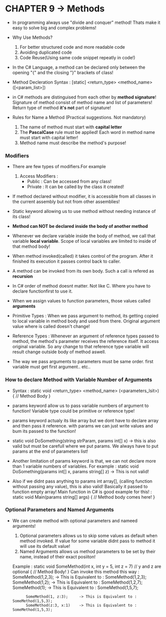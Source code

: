 # CHAPTER 9 -> Methods
- In programming always use "divide and conquer" method! Thats make it easy to solve big and complex problems!

- Why Use Methods?
    1. For better structured code and more readable code
    2. Avoiding duplicated code
    3. Code Reuse(Using same code snippet repeatly in code!)

- In the C# Language, a method can be declared only between the opening "{" and the closing "}" brackets of class!

- Method Decleration Syntax :
    [static] <return_type> <method_name>([<param_list>])

- in C# methods are distinguised from each other by **method signature**! Signature of method consist of method name and list of parameters! Return type of method **it's not** part of signature!

- Rules for Name a Method (Practical suggestions. Not mandatory)
    1. The name of method must start with **capital letter**
    2. The **PascalCase** rule must be applied! Each word in method name must start with capital letter!
    3. Method name must describe the method's purpose!
    

### Modifiers 

- There are few types of modifiers.For example 
    1. Access Modifiers : 
        - Public : Can be accessed from any class!
        - Private : It can be called by the class it created!
- If method declared without modifier, it is accessible from all classes in the current assembly but not from other assemblies!
- Static keyword allowing us to use method without needing instance of its class!

- **Method can NOT be declared inside the body of another method**

- Whenever we declare variable inside the body of method, we call that variable **local variable**. Scope of local variables are limited to inside of that method body!

- When method invoked(called) it takes control of the program. After it finished its execution it passes control back to caller.
- A method can be invoked from its own body. Such a call is refered as **recursion**
- In C# order of method doesnt matter. Not like C. Where you have to declare functionfirst to use it. 
- When we assign values to function parameters, those values called **arguments**

- Primitive Types : When we pass argument to method, its getting copied to local variable in method body and used from there. Original argument value where is called doesn't change!

- Reference Types : Whenever an argument of reference types passed to method, the method's parameter receives the reference itself. It access original variable. So any change to that reference type variable will result change outside body of method aswell.

- The way we pass arguments to parameters must be same order. first variable must get first argument.. etc..

### How to declare Method with Variable Number of Arguments
- Syntax : 
    static void <return_type> <method_name> (<parameters_lsit>)
    {
        // Method Body
    }
- params keyword allow us to pass variable numbers of argument to function! Variable type could be primitive or reference type!

- params keyword actualy its like array but we dont have to declare array and then pass it reference. with params we can just write values and bum its passed to the function!

- static void DoSomething(string strParam, params int[] x) -> this is also valid but must be carefull where we put params. We always have to put params at the end of parameters list!

- Another limitation of params keyword is that, we can not declare more than 1 variable numbers of variables.
    For example : static void DoSomething(params int[] x, params string[] z) -> This is not valid!
- Also if we didnt pass anything to params int array[], (calling function without passing any value), this is also valid! Basically it passed to function empty array! Main function in C# is good example for this!
    : static void Main(params string[] args)
    {
        // Method body comes here!
    }

### Optional Parameters and Named Arguments
- We can create method with optional parameters and nameed arguments!
    1. Optional parameters allows us to skip some values as default when method invoked. If value for some variable didnt pass to method it will use its default value!
    2. Named Arguments allows us method parameters to be set by their name, instead of their exact posiiton!

    Example : 
        static void SomeMethod(int x, int y = 5, int z = 7) // y and z are optional
        {
            // Method Body!
        }
        Can invoke this method this way :
            SomeMethod(1,2,3);      -> This is Equivalent to : SomeMethod(1,2,3);
            SomeMethod(1,2);        -> This is Equivalent to : SomeMethod(1,2,7);
            SomeMethod(1);          -> This is Equivalent to : SomeMethod(1,5,7);

            SomeMethod(1, z:3);     -> This is Equivalent to : SomeMethod(1,5,3);
            SomeMethod(z:3, x:1)    -> This is Equivalent to : SomeMethod(1,5,3);